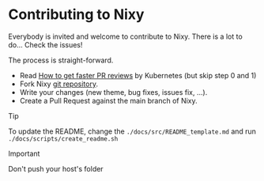 # Contributing to Nixy

Everybody is invited and welcome to contribute to Nixy. There is a lot to do... Check the issues!

The process is straight-forward.

- Read [How to get faster PR reviews](https://github.com/kubernetes/community/blob/master/contributors/guide/pull-requests.md#best-practices-for-faster-reviews) by Kubernetes (but skip step 0 and 1)
- Fork Nixy [git repository](https://github.com/anotherhadi/nixy).
- Write your changes (new theme, bug fixes, issues fix, ...).
- Create a Pull Request against the main branch of Nixy.

> [!TIP]
> To update the README, change the `./docs/src/README_template.md` and run `./docs/scripts/create_readme.sh`

> [!IMPORTANT]
> Don't push your host's folder
